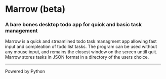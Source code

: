 # Marrow (beta)
### A bare bones desktop todo app for quick and basic task management

Marrow is a quick and streamlined todo task managment app allowing fast input and compleation of todo list tasks. The program 
can be used without any mouse input, and remains the closest window on the screen untill quit. Marrow
stores tasks in JSON format in a directory of the users choice.

---
Powered by Python
